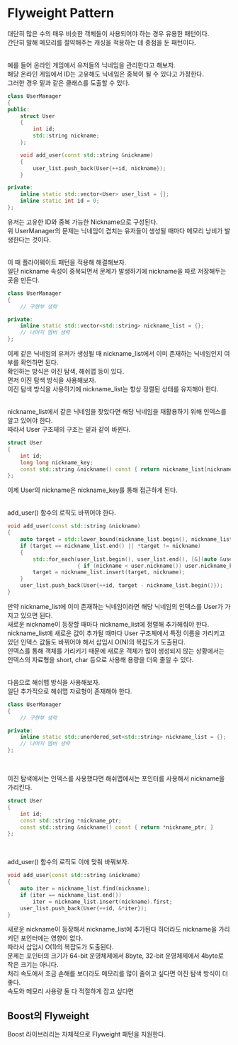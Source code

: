 # Flyweight Pattern  

대단히 많은 수의 매우 비슷한 객체들이 사용되어야 하는 경우 유용한 패턴이다.  
간단히 말해 메모리를 절약해주는 캐싱을 적용하는 데 중점을 둔 패턴이다.  
&nbsp;  

예를 들어 온라인 게임에서 유저들의 닉네임을 관리한다고 해보자.  
해당 온라인 게임에서 ID는 고유해도 닉네임은 중복이 될 수 있다고 가정한다.  
그러한 경우 밑과 같은 클래스를 도출할 수 있다.  
```c++
class UserManager
{
public:
    struct User
    {
        int id;
        std::string nickname;
    };

    void add_user(const std::string &nickname)
    {
        user_list.push_back(User{++id, nickname});
    }

private:
    inline static std::vector<User> user_list = {};
    inline static int id = 0;
};
```
유저는 고유한 ID와 중복 가능한 Nickname으로 구성된다.  
위 UserManager의 문제는 닉네임이 겹치는 유저들이 생성될 때마다 메모리 낭비가 발생한다는 것이다.   
&nbsp;  

이 때 플라이웨이트 패턴을 적용해 해결해보자.  
일단 nickname 속성이 중복되면서 문제가 발생하기에 nickname을 따로 저장해두는 곳을 만든다.  

```c++
class UserManager
{
    // 구현부 생략

private:
    inline static std::vector<std::string> nickname_list = {};
    // 나머지 멤버 생략
};
```
이제 같은 닉네임의 유저가 생성될 때 nickname_list에서 이미 존재하는 닉네임인지 여부를 확인하면 된다.  
확인하는 방식은 이진 탐색, 해쉬맵 등이 있다.  
먼저 이진 탐색 방식을 사용해보자.  
이진 탐색 방식을 사용하기에 nickname_list는 항상 정렬된 상태를 유지해야 한다.  
&nbsp;  

nickname_list에서 같은 닉네임을 찾았다면 해당 닉네임을 재활용하기 위해 인덱스를 알고 있어야 한다.  
따라서 User 구조체의 구조는 밑과 같이 바뀐다.  
```c++
struct User
{
    int id;
    long long nickname_key;
    const std::string &nickname() const { return nickname_list[nickname_key]; }
};
```
이제 User의 nickname은 nickname_key를 통해 접근하게 된다.  
&nbsp;  

add_user() 함수의 로직도 바뀌어야 한다.  
```c++
void add_user(const std::string &nickname)
{
    auto target = std::lower_bound(nickname_list.begin(), nickname_list.end(), nickname);
    if (target == nickname_list.end() || *target != nickname)
    {
        std::for_each(user_list.begin(), user_list.end(), [&](auto &user)
                      { if (nickname < user.nickname()) user.nickname_key++; });
        target = nickname_list.insert(target, nickname);
    }
    user_list.push_back(User{++id, target - nickname_list.begin()});
}
```
만약 nickname_list에 이미 존재하는 닉네임이라면 해당 닉네임의 인덱스를 User가 가지고 있으면 된다.    
새로운 nickname이 등장할 때마다 nickname_list에 정렬해 추가해줘야 한다.  
nickname_list에 새로운 값이 추가될 때마다 User 구조체에서 특정 이름을 가리키고 있던 인덱스 값들도 바뀌어야 해서 삽입시 O(N)의 복잡도가 도출된다.  
인덱스를 통해 객체를 가리키기 때문에 새로운 객체가 많이 생성되지 않는 상황에서는 인덱스의 자료형을 short, char 등으로 사용해 용량을 더욱 줄일 수 있다.  
&nbsp;  

다음으로 해쉬맵 방식을 사용해보자.  
일단 추가적으로 해쉬맵 자료형이 존재해야 한다.  
```c++
class UserManager
{
    // 구현부 생략

private:
    inline static std::unordered_set<std::string> nickname_list = {};
    // 나머지 멤버 생략
};
```
&nbsp;  

이진 탐색에서는 인덱스를 사용했다면 해쉬맵에서는 포인터를 사용해서 nickname을 가리킨다.  
```c++
struct User
{
    int id;
    const std::string *nickname_ptr;
    const std::string &nickname() const { return *nickname_ptr; }
};
```
&nbsp;  

add_user() 함수의 로직도 이에 맞춰 바꿔보자.  
```c++
void add_user(const std::string &nickname)
{
    auto iter = nickname_list.find(nickname);
    if (iter == nickname_list.end())
        iter = nickname_list.insert(nickname).first;
    user_list.push_back(User{++id, &*iter});
}
```
새로운 nickname이 등장해서 nickname_list에 추가된다 하더라도 nickname을 가리키던 포인터에는 영향이 없다.  
따라서 삽입시 O(1)의 복잡도가 도출된다.  
문제는 포인터의 크기가 64-bit 운영체제에서 8byte, 32-bit 운영체제에서 4byte로 작은 크기는 아니다.  
처리 속도에서 조금 손해를 보더라도 메모리를 많이 줄이고 싶다면 이진 탐색 방식이 더 좋다.  
속도와 메모리 사용량 둘 다 적절하게 잡고 싶다면 
&nbsp;  

## Boost의 Flyweight  

Boost 라이브러리는 자체적으로 Flyweight 패턴을 지원한다.  
